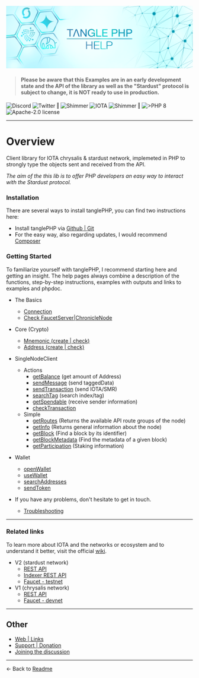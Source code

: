 ![](.meta/Banner.png)

> #### Please be aware that this Examples are in an early development state and the API of the library as well as the "Stardust" protocol is subject to change, it is NOT ready to use in production.

<a href="https://discord.iota.org/" style="text-decoration:none;"><img src="https://img.shields.io/badge/Discord-9cf.svg?style=social&logo=discord" alt="Discord"></a>
<a href="https://twitter.com/tanglePHP/" style="text-decoration:none;"><img src="https://img.shields.io/badge/Twitter-@tanglePHP-9cf.svg?style=social&logo=twitter" alt="Twitter"></a> ‖
<a href="https://www.tanglephp.com/" style="text-decoration:none;"><img src="https://img.shields.io/badge/tanglePHP-grey?style=flat-square&logo=tanglePHP" alt="Shimmer"></a>
<a href="https://www.iota.org/" style="text-decoration:none;"><img src="https://img.shields.io/badge/IOTA-grey?style=flat-square&logo=iota" alt="IOTA"></a>
<a href="https://www.shimmer.network/" style="text-decoration:none;"><img src="https://img.shields.io/badge/Shimmer-grey?style=flat-square&logo=shimmer" alt="Shimmer"></a> ‖
<a href="https://www.php.net/" style="text-decoration:none;"><img src="https://img.shields.io/badge/PHP->= 8.1.x-blue?style=flat-square&logo=php" alt=">PHP 8"></a>
<a href="https://github.com/iota-community/iota.php/LICENSE" style="text-decoration:none;"><img src="https://img.shields.io/badge/license-Apache--2.0-green?style=flat-square" alt="Apache-2.0 license"></a>

---

# Overview

Client library for IOTA chrysalis & stardust network, implemeted in PHP to strongly type the objects sent and received from the API.

_The aim of the this lib is to offer PHP developers an easy way to interact with the Stardust protocol._

### Installation

There are several ways to install tanglePHP, you can find two instructions here:

+ Install tanglePHP via [Github | Git](./001_installation_github.md)
+ For the easy way, also regarding updates, I would recommend [Composer](./001_installation_composer.md)

### Getting Started

To familiarize yourself with tanglePHP, I recommend starting here and getting an insight. The help pages always combine a description of the functions, step-by-step instructions,
examples with outputs and links to examples and phpdoc.

+ The Basics
    + [Connection](./002_basic_connection.md)
    + [Check FaucetServer|ChronicleNode](./002_basic_check_connection.md)

+ Core (Crypto)
    + [Mnemonic (create | check)](./002_basic_crypto_mnemonic.md)
    + [Address (create | check)](./002_basic_crypto_address.md)


+ SingleNodeClient
    + Actions
        + [getBalance](./003_singlenodeclient_action_getBalance.md) (get amount of Address)
        + [sendMessage](./003_singlenodeclient_action_sendMessage.md) (send taggedData)
        + [sendTransaction](./003_singlenodeclient_action_sendTransaction.md) (send IOTA/SMR)
        + [searchTag](./003_singlenodeclient_action_searchTag.md) (search index/tag)
        + [getSpendable](./003_singlenodeclient_action_getSpendable.md) (receive sender information)
        + [checkTransaction](./003_singlenodeclient_action_checkTransaction.md)
    + Simple
        + [getRoutes](./004_singlenodeclient_simple_getRoutes.md) (Returns the available API route groups of the node)
        + [getInfo](./004_singlenodeclient_simple_getInfo.md) (Returns general information about the node)
        + [getBlock](./004_singlenodeclient_simple_getBlock.md) (Find a block by its identifier)
        + [getBlockMetadata](./004_singlenodeclient_simple_getBlockMetadata.md) (Find the metadata of a given block)
        + [getParticipation](./004_singlenodeclient_simple_getParticipation.md) (Staking information)


+ Wallet
    + [openWallet](./005_wallet_open.md)
    + [useWallet](./005_wallet_use.md)
    + [searchAddresses](./005_wallet_searchAddresses.md)
    + [sendToken](./005_wallet_sendToken.md)


+ If you have any problems, don't hesitate to get in touch.
    + [Troubleshooting](./100_troubleshooting.md)

---

### Related links

To learn more about IOTA and the networks or ecosystem and to understand it better, visit the official [wiki](https://wiki.iota.org/).

+ V2 (stardust network)
    + [REST API](https://editor.swagger.io/?url=https://raw.githubusercontent.com/iotaledger/tips/main/tips/TIP-0025/core-rest-api.yaml)
    + [Indexer REST API](https://editor.swagger.io/?url=https://raw.githubusercontent.com/iotaledger/tips/indexer-api/tips/TIP-0026/indexer-rest-api.yaml)
    + [Faucet - testnet](https://faucet.testnet.shimmer.network/)
+ V1 (chrysalis network)
    + [REST API](https://editor.swagger.io/?url=https://raw.githubusercontent.com/iotaledger/tips/main/tips/TIP-0013/rest-api.yaml)
    + [Faucet - devnet](https://faucet.chrysalis-devnet.iota.cafe/)

---

## Other

+ [Web | Links](./100_web.md)
+ [Support | Donation](./100_donation.md)
+ [Joining the discussion](./100_discussion.md)

---

<- Back to [Readme](../README.md)